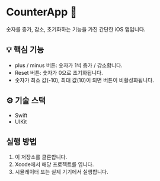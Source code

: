 # CounterApp 🔢
숫자를 증가, 감소, 초기화하는 기능을 가진 간단한 iOS 앱입니다.

## 💡 핵심 기능
- plus / minus 버튼: 숫자가 1씩 증가 / 감소합니다.
- Reset 버튼: 숫자가 0으로 초기화됩니다.
- 숫자가 최소 값(-10), 최대 값(10)이 되면 버튼이 비활성화됩니다.

## ⚙️ 기술 스택
- Swift
- UIKit

## 실행 방법
1. 이 저장소를 클론합니다.
2. Xcode에서 해당 프로젝트를 엽니다.
3. 시뮬레이터 또는 실제 기기에서 실행합니다.
